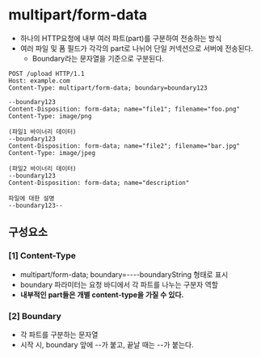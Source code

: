 # multipart/form-data
- 하나의 HTTP요청에 내부 여러 파트(part)를 구분하여 전송하는 방식
- 여러 파일 및 폼 필드가 각각의 part로 나뉘어 단일 커넥션으로 서버에 전송된다.
  - Boundary라는 문자열을 기준으로 구분된다.

```http request
POST /upload HTTP/1.1
Host: example.com
Content-Type: multipart/form-data; boundary=boundary123

--boundary123
Content-Disposition: form-data; name="file1"; filename="foo.png"
Content-Type: image/png

(파일1 바이너리 데이터)
--boundary123
Content-Disposition: form-data; name="file2"; filename="bar.jpg"
Content-Type: image/jpeg

(파일2 바이너리 데이터)
--boundary123
Content-Disposition: form-data; name="description"

파일에 대한 설명
--boundary123--
```

## 구성요소

### [1] Content-Type
- multipart/form-data; boundary=----boundaryString 형태로 표시
- boundary 파라미터는 요청 바디에서 각 파트를 나누는 구분자 역할
- **내부적인 part들은 개별 content-type을 가질 수 있다.**

### [2] Boundary
- 각 파트를 구분하는 문자열
- 시작 시, boundary 앞에 --가 붙고, 끝날 때는 --가 붙는다.